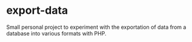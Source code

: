 # export-data
Small personal project to experiment with the exportation of data from a database into various formats with PHP.
